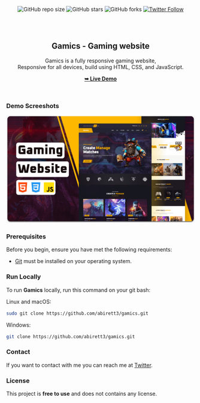 <div align="center">
  
  ![GitHub repo size](https://img.shields.io/github/repo-size/abirett3/gamics)
  ![GitHub stars](https://img.shields.io/github/stars/abirett3/gamics?style=social)
  ![GitHub forks](https://img.shields.io/github/forks/abirett3/gamics?style=social)
  [![Twitter Follow](https://img.shields.io/twitter/follow/ashfaquertc70?style=social)](https://twitter.com/intent/follow?screen_name=ashfaquertc70)

  <br />
  <br />

  <h2 align="center">Gamics - Gaming website</h2>

  Gamics is a fully responsive gaming website, <br />Responsive for all devices, build using HTML, CSS, and JavaScript.

  <a href="https://abirett3.github.io/gamics/"><strong>➥ Live Demo</strong></a>

</div>

<br />

### Demo Screeshots

![Gamics Desktop Demo](./readme-images/desktop.png "Desktop Demo")

### Prerequisites

Before you begin, ensure you have met the following requirements:

* [Git](https://git-scm.com/downloads "Download Git") must be installed on your operating system.

### Run Locally

To run **Gamics** locally, run this command on your git bash:

Linux and macOS:

```bash
sudo git clone https://github.com/abirett3/gamics.git
```

Windows:

```bash
git clone https://github.com/abirett3/gamics.git
```

### Contact

If you want to contact with me you can reach me at [Twitter](https://www.twitter.com/ashfaquertc70).

### License

This project is **free to use** and does not contains any license.

